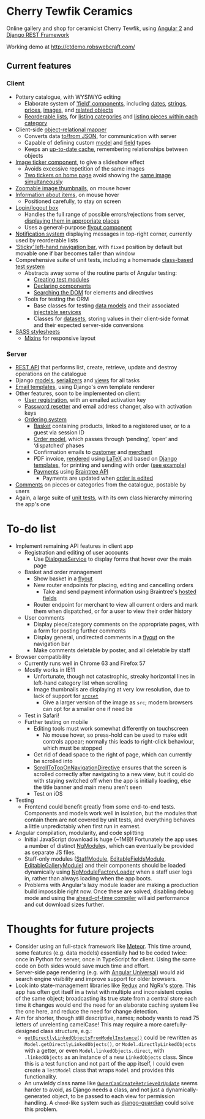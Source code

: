 # Cherry Tewfik Ceramics
Online gallery and shop for ceramicist Cherry Tewfik, using [Angular 2](http://angular.io/) and [Django REST Framework](http://www.django-rest-framework.org/)

Working demo at http://ctdemo.robswebcraft.com/

## Current features

### Client
- Pottery catalogue, with WYSIWYG editing
  - Elaborate system of ['field' components](https://github.com/robbrockway/cherrytewfik/tree/master/front/src/modules/fields), including [dates](https://github.com/robbrockway/cherrytewfik/blob/master/front/src/modules/fields/editable/edit/types/year.month.edit.component.ts), [strings](https://github.com/robbrockway/cherrytewfik/blob/master/front/src/modules/fields/editable/edit/types/string.edit.component.ts), [prices](https://github.com/robbrockway/cherrytewfik/blob/master/front/src/modules/fields/editable/edit/types/price.edit.component.ts), [images](https://github.com/robbrockway/cherrytewfik/blob/master/front/src/modules/fields/editable/edit/types/image.edit.component.ts), and [related objects](https://github.com/robbrockway/cherrytewfik/blob/master/front/src/modules/fields/editable/edit/types/image.edit.component.ts)
  - [Reorderable lists](https://github.com/robbrockway/cherrytewfik/blob/master/front/src/modules/staff/editable-ordered-list/editable.ordered.list.component.ts), for [listing categories](https://github.com/robbrockway/cherrytewfik/blob/master/front/src/modules/staff/editable-ordered-list/editable.category.list.component.ts) and [listing pieces within each category](https://github.com/robbrockway/cherrytewfik/blob/master/front/src/modules/gallery/editable/editable.piece.list.component.ts)
- Client-side [object-relational mapper](https://github.com/robbrockway/cherrytewfik/tree/master/front/src/modules/main/models)
  - Converts data [to/from JSON](https://github.com/robbrockway/cherrytewfik/blob/master/front/src/modules/main/models/field-descriptors/base.ts), for communication with server
  - Capable of defining custom [model](https://github.com/robbrockway/cherrytewfik/blob/master/front/src/modules/main/models/model.ts) and [field](https://github.com/robbrockway/cherrytewfik/blob/master/front/src/modules/main/models/field-descriptors/base.ts) types
  - Keeps an [up-to-date cache](https://github.com/robbrockway/cherrytewfik/blob/2c7f4683c7d25082c3be84f5c12550dd42d6eb84/front/src/modules/main/models/model.ts#L190-L286), remembering relationships between objects
- [Image ticker component](https://github.com/robbrockway/cherrytewfik/blob/master/front/src/modules/shared/image-ticker/image.ticker.component.ts), to give a slideshow effect
  - Avoids excessive repetition of the same images
  - [Two tickers on home page](https://github.com/robbrockway/cherrytewfik/blob/master/front/src/modules/home-view/piece-ticker/piece.ticker.component.ts) avoid showing the [same image simultaneously](https://github.com/robbrockway/cherrytewfik/blob/master/front/src/modules/home-view/piece-ticker/piece.ticker.service.ts)
- [Zoomable image thumbnails](https://github.com/robbrockway/cherrytewfik/blob/master/front/src/modules/fields/static/thumbnail.component.ts), on mouse hover
- [Information about items](https://github.com/robbrockway/cherrytewfik/blob/master/front/src/modules/gallery/shared/static.piece.list.item.component.ts), on mouse hover
  - Positioned carefully, to stay on screen
- [Login/logout box](https://github.com/robbrockway/cherrytewfik/blob/master/front/src/modules/main/login/login.component.ts)
  - Handles the full range of possible errors/rejections from server, [displaying them in appropriate places](https://github.com/robbrockway/cherrytewfik/blob/master/front/src/modules/main/login/login.form.component.ts)
  - Uses a general-purpose [flyout component](https://github.com/robbrockway/cherrytewfik/tree/master/front/src/modules/main/flyout)
- [Notification system](https://github.com/robbrockway/cherrytewfik/blob/master/front/src/modules/main/notification/notification.component.ts) displaying messages in top-right corner, currently used by reorderable lists
- [&lsquo;Sticky&rsquo; left-hand navigation bar](https://github.com/robbrockway/cherrytewfik/blob/master/front/src/modules/main/sticky.nav.bar.directive.ts), with `fixed` position by default but movable one if bar becomes taller than window
- Comprehensive suite of unit tests, including a homemade [class-based test system](https://github.com/robbrockway/cherrytewfik/tree/master/front/src/testing)
  - Abstracts away some of the routine parts of Angular testing:
    - [Creating test modules](https://github.com/robbrockway/cherrytewfik/blob/master/front/src/testing/test.with.module.ts)
    - [Declaring components](https://github.com/robbrockway/cherrytewfik/blob/master/front/src/testing/component.test.base.ts)
    - [Searching the DOM](https://github.com/robbrockway/cherrytewfik/blob/2c7f4683c7d25082c3be84f5c12550dd42d6eb84/front/src/testing/utils.ts#L37-L298) for elements and directives
  - Tools for testing the ORM
    - Base classes for testing [data models](https://github.com/robbrockway/cherrytewfik/blob/master/front/src/modules/main/models/model.test.base.ts) and their associated [injectable services](https://github.com/robbrockway/cherrytewfik/blob/master/front/src/modules/main/models/model.service.test.base.ts)
    - Classes for [datasets](https://github.com/robbrockway/cherrytewfik/blob/master/front/src/testing/data/datasets.ts), storing values in their client-side format and their expected server-side conversions
- [SASS stylesheets](https://github.com/robbrockway/cherrytewfik/tree/2c7f4683c7d25082c3be84f5c12550dd42d6eb84/front/src/styles)
  - [Mixins](https://github.com/robbrockway/cherrytewfik/blob/2c7f4683c7d25082c3be84f5c12550dd42d6eb84/front/src/styles/imports/screen-sizes.scss) for responsive layout
  
  
### Server
- [REST API](https://github.com/robbrockway/cherrytewfik/blob/master/api/django_config/urls.py) that performs list, create, retrieve, update and destroy operations on the catalogue
- Django [models](https://github.com/robbrockway/cherrytewfik/blob/master/api/app/models.py), [serializers](https://github.com/robbrockway/cherrytewfik/blob/master/api/app/serializers.py) and [views](https://github.com/robbrockway/cherrytewfik/tree/master/api/app/views) for all tasks
- [Email templates](https://github.com/robbrockway/cherrytewfik/blob/master/api/app/email.py), using Django's own template renderer
- Other features, soon to be implemented on client:
  - [User registration](https://github.com/robbrockway/cherrytewfik/blob/master/api/app/views/pending_user.py), with an emailed activation key
  - [Password resetter](https://github.com/robbrockway/cherrytewfik/blob/master/api/app/views/password_reset.py) and email address changer, also with activation keys
  - [Ordering system](https://github.com/robbrockway/cherrytewfik/blob/master/api/app/views/order.py)
    - [Basket](https://github.com/robbrockway/cherrytewfik/blob/master/api/app/views/basket.py) containing products, linked to a registered user, or to a guest via session ID
    - [Order model](https://github.com/robbrockway/cherrytewfik/blob/82abcb9bd925dde61deb38610207757002820642/api/app/models.py#L338-L415), which passes through &lsquo;pending&rsquo;, &lsquo;open&rsquo; and &lsquo;dispatched&rsquo; phases
    - Confirmation emails to [customer](https://github.com/robbrockway/cherrytewfik/blob/master/api/app/templates/email/receipt.html) and [merchant](https://github.com/robbrockway/cherrytewfik/blob/master/api/app/templates/email/admin_order_notification.html)
    - PDF invoice, [rendered](https://github.com/robbrockway/cherrytewfik/blob/82abcb9bd925dde61deb38610207757002820642/api/app/views/invoice.py#L23-L181) using [LaTeX](https://www.latex-project.org/) and based on [Django templates](https://github.com/robbrockway/cherrytewfik/blob/master/api/app/templates/invoice.tex), for printing and sending with order ([see example](https://github.com/robbrockway/cherrytewfik/blob/master/api/app/templates/invoice_mockup.pdf))
    - [Payments](https://github.com/robbrockway/cherrytewfik/blob/82abcb9bd925dde61deb38610207757002820642/api/app/views/order.py#L77-L342) using [Braintree API](https://developers.braintreepayments.com/)
      - Payments are updated when [order is edited](https://github.com/robbrockway/cherrytewfik/blob/82abcb9bd925dde61deb38610207757002820642/api/app/views/order.py#L346-L554)
- [Comments](https://github.com/robbrockway/cherrytewfik/blob/master/api/app/views/comment.py) on pieces or categories from the catalogue, postable by users
- Again, a large suite of [unit tests](https://github.com/robbrockway/cherrytewfik/tree/master/api/app/tests), with its own class hierarchy mirroring the app's one


# To-do list

- Implement remaining API features in client app
  - Registration and editing of user accounts
    - Use [DialogueService](https://github.com/robbrockway/cherrytewfik/blob/master/front/src/modules/main/dialogue/dialogue.service.ts) to display forms that hover over the main page
  - Basket and order management
    - Show basket in a [flyout](https://github.com/robbrockway/cherrytewfik/tree/master/front/src/modules/main/flyout/flyout.component.ts)
    - New router endpoints for placing, editing and cancelling orders
      - Take and send payment information using Braintree's [hosted fields](https://developers.braintreepayments.com/guides/hosted-fields/overview/javascript/v2)
    - Router endpoint for merchant to view all current orders and mark them when dispatched, or for a user to view their order history
  - User comments
    - Display piece/category comments on the appropriate pages, with a form for posting further comments
    - Display general, undirected comments in a [flyout](https://github.com/robbrockway/cherrytewfik/tree/master/front/src/modules/main/flyout/flyout.component.ts) on the navigation bar
    - Make comments deletable by poster, and all deletable by staff
- Browser compatibility
  - Currently runs well in Chrome 63 and Firefox 57
  - Mostly works in IE11
    - Unfortunate, though not catastrophic, streaky horizontal lines in left-hand category list when scrolling
    - Image thumbnails are displaying at very low resolution, due to lack of support for [`srcset`](https://www.w3.org/TR/html-srcset/)
      - Give a larger version of the image as `src`; modern browsers can opt for a smaller one if need be
  - Test in Safari!
  - Further testing on mobile
    - Editing tools must work somewhat differently on touchscreen
      - No mouse hover, so press-hold can be used to make edit controls appear; normally this leads to right-click behaviour, which must be stopped
    - Get rid of dead space to the right of page, which can currently be scrolled into
    - [ScrollToTopOnNavigationDirective](https://github.com/robbrockway/cherrytewfik/blob/master/front/src/modules/main/scroll.to.top.on.navigation.directive.ts) ensures that the screen is scrolled correctly after navigating to a new view, but it could do with staying switched off when the app is initially loading, else the title banner and main menu aren't seen
    - Test on iOS
- Testing
  - Frontend could benefit greatly from some end-to-end tests. Components and models work well in isolation, but the modules that contain them are not covered by unit tests, and everything behaves a little unpredictably when first run in earnest.
- Angular compilation, modularity, and code splitting
  - Initial JavaScript download is huge (~1MB)! Fortunately the app uses a number of distinct [NgModule](https://angular.io/guide/ngmodule-faq)s, which can eventually be provided as separate JS files.
  - Staff-only modules ([StaffModule](https://github.com/robbrockway/cherrytewfik/tree/master/front/src/modules/staff), [EditableFieldsModule](https://github.com/robbrockway/cherrytewfik/tree/master/front/src/modules/fields/editable), [EditableGalleryModule](https://github.com/robbrockway/cherrytewfik/tree/master/front/src/modules/fields/editable)) and their components should be loaded dynamically using [NgModuleFactoryLoader](https://pr18487-aedf0aa.ngbuilds.io/api/core/NgModuleFactoryLoader) when a staff user logs in, rather than always loading when the app boots.
  - Problems with Angular's lazy module loader are making a production build impossible right now. Once these are solved, disabling debug mode and using the [ahead-of-time compiler](https://angular.io/guide/aot-compiler) will aid performance and cut download sizes further.

# Thoughts for future projects

- Consider using an full-stack framework like [Meteor](https://www.meteor.com/). This time around, some features (e.g. data models) essentially had to be coded twice: once in Python for server, once in TypeScript for client. Using the same code on both sides would save much time and effort.
- Server-side page rendering (e.g. with [Angular Universal](https://github.com/angular/universal)) would aid search engine visibility and improve support for older browsers.
- Look into state-management libraries like [Redux](https://redux.js.org/docs/introduction/) and NgRx's [store](https://github.com/ngrx/store). This app has often got itself in a twist with multiple and inconsistent copies of the same object; broadcasting its true state from a central store each time it changes would end the need for an elaborate caching system like the one here, and reduce the need for change detection.
- Aim for shorter, though still descriptive, names; nobody wants to read 75 letters of unrelenting camelCase! This may require a more carefully-designed class structure, e.g.:
  - [`getDirectlyLinkedObjectsFromModelInstance()`](https://github.com/robbrockway/cherrytewfik/blob/771abb9ad8f1a19c33c7c194bd6e8797ba874f92/front/src/testing/utils.ts#L384-L397) could be rewritten as `Model.getDirectlyLinkedObjects()`, or `Model.directlyLinkedObjects` with a getter, or even `Model.linkedObjects.direct`, with `.linkedObjects` as an instance of a new `LinkedObjects` class. Since this is a test function and not part of the app itself, I could even create a `TestModel` class that wraps `Model` and provides this functionality.
  - An unwieldy class name like [`OwnerCanCreateRetrieveOrUpdate`](https://github.com/robbrockway/cherrytewfik/blob/771abb9ad8f1a19c33c7c194bd6e8797ba874f92/api/app/permissions.py#L107-L111) seems harder to avoid, as Django needs a class, and not just a dynamically-generated object, to be passed to each view for permission handling. A `chmod`-like system such as [django-guardian](https://github.com/django-guardian/django-guardian) could solve this problem.
